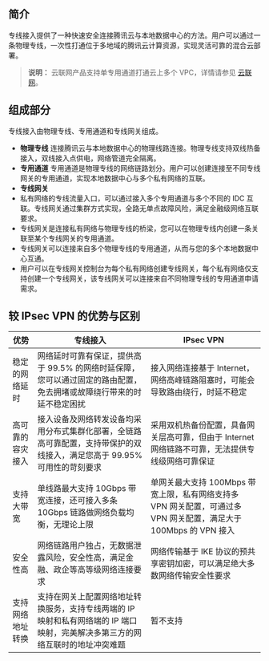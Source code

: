 ## 简介
专线接入提供了一种快速安全连接腾讯云与本地数据中心的方法。用户可以通过一条物理专线，一次性打通位于多地域的腾讯云计算资源，实现灵活可靠的混合云部署。
>**说明：**
>云联网产品支持单专用通道打通云上多个 VPC，详情请参见 [云联网](https://cloud.tencent.com/document/product/877/18675)。

## 组成部分
专线接入由物理专线、专用通道和专线网关组成。
- **物理专线**
连接腾讯云与本地数据中心的物理线路连接。物理专线支持双线热备接入，双线接入点供电，网络管道完全隔离。
- **专用通道**
专用通道是物理专线的网络链路划分。用户可以创建连接至不同专线网关的专用通道，实现本地数据中心与多个私有网络的互联。
- **专线网关**
 - 私有网络的专线流量入口，可以通过接入多个专用通道与多个不同的 IDC 互联。专线网关通过集群方式实现，全路无单点故障风险，满足金融级网络互联要求。
 - 专线网关是连接私有网络与物理专线的桥梁，您可以在物理专线内创建一条关联至某个专线网关的专用通道。
 - 专线网关可以连接来自多个物理专线的专用通道，从而与您的多个本地数据中心互通。
 - 用户可以在专线网关控制台为每个私有网络创建专线网关，每个私有网络仅支持创建一个专线网关，该专线网关可以连接来自不同物理专线的专用通道申请需求。
 
## 较 IPsec VPN 的优势与区别
| 优势 | 专线接入 | IPsec VPN |
|---------|---------|---------|
| 稳定的网络延时 | 网络延时可靠有保证，提供高于 99.5% 的网络时延保障，您可以通过固定的路由配置，免去拥堵或故障绕行带来的时延不稳定困扰 | 接入网络连接基于 Internet，网络高峰链路阻塞时，可能会导致路由绕行，时延不稳定 |
|高可靠的容灾接入|接入设备及网络转发设备均采用分布式集群化部署，全链路高可靠配置，支持带保护的双线接入，满足您高于 99.95% 可用性的苛刻要求|采用双机热备份配置，具备网关层高可靠，但由于 Internet 网络链路不可靠，无法提供专线级网络可靠保证|
|支持大带宽|单线路最大支持 10Gbps 带宽连接，还可接入多条 10Gbps 链路做网络负载均衡，无理论上限|单网关最大支持 100Mbps 带宽上限，私有网络支持多 VPN 网关配置，可通过多 VPN 网关配置，满足大于 100Mbps 的 VPN 接入|
|安全性高|网络链路用户独占，无数据泄露风险，安全性高，满足金融、政企等高等级网络连接要求|网络传输基于 IKE 协议的预共享密钥加密，可以满足绝大多数网络传输安全性要求|
|支持网络地址转换| 支持在网关上配置网络地址转换服务，支持专线两端的 IP 映射和私有网络端的 IP 端口映射，完美解决多第三方的网络互联时的地址冲突难题|暂不支持|




